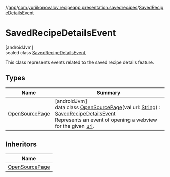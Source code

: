//[app](../../../index.md)/[com.yuriikonovalov.recipeapp.presentation.savedrecipes](../index.md)/[SavedRecipeDetailsEvent](index.md)

# SavedRecipeDetailsEvent

[androidJvm]\
sealed class [SavedRecipeDetailsEvent](index.md)

This class represents events related to the saved recipe details feature.

## Types

| Name | Summary |
|---|---|
| [OpenSourcePage](-open-source-page/index.md) | [androidJvm]<br>data class [OpenSourcePage](-open-source-page/index.md)(val url: [String](https://kotlinlang.org/api/latest/jvm/stdlib/kotlin/-string/index.html)) : [SavedRecipeDetailsEvent](index.md)<br>Represents an event of opening a webview for the given [url](-open-source-page/url.md). |

## Inheritors

| Name |
|---|
| [OpenSourcePage](-open-source-page/index.md) |
